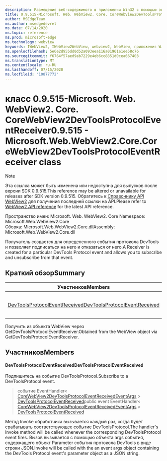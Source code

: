 ```yaml
---
description: Размещение веб-содержимого в приложении Win32 с помощью элемента управления Microsoft Edge WebView2
title: 0.9.515-Microsoft. Web. WebView2. Core. CoreWebView2DevToolsProtocolEventReceiver
author: MSEdgeTeam
ms.author: msedgedevrel
ms.date: 07/14/2020
ms.topic: reference
ms.prod: microsoft-edge
ms.technology: webview
keywords: IWebView2, IWebView2WebView, webview2, WebView, приложения Win32, Win32, EDGE, ICoreWebView2, ICoreWebView2Controller, элемент управления "веб-браузер", HTML Edge
ms.openlocfilehash: 5e6e2d955dd0d52a093eea116a01961e1ee58c76
ms.sourcegitcommit: f6764f57aed9ab7229e4eb6cc8851d0cea667403
ms.translationtype: MT
ms.contentlocale: ru-RU
ms.lasthandoff: 07/15/2020
ms.locfileid: "10877772"
---
```

# <span data-ttu-id="6a72b-104">класс 0.9.515-Microsoft. Web. WebView2. Core. CoreWebView2DevToolsProtocolEventReceiver</span><span class="sxs-lookup"><span data-stu-id="6a72b-104">0.9.515 - Microsoft.Web.WebView2.Core.CoreWebView2DevToolsProtocolEventReceiver class</span></span> 

> [!NOTE]
> <span data-ttu-id="6a72b-105">Эта ссылка может быть изменена или недоступна для выпусков после версии SDK 0.9.515.</span><span class="sxs-lookup"><span data-stu-id="6a72b-105">This reference may be altered or unavailable for releases after SDK version 0.9.515.</span></span> <span data-ttu-id="6a72b-106">Обратитесь к [Справочнику API WebView2](../../../webview2-api-reference.md) для получения последней ссылки на API.</span><span class="sxs-lookup"><span data-stu-id="6a72b-106">Please refer to [WebView2 API reference](../../../webview2-api-reference.md) for the latest API reference.</span></span>

<span data-ttu-id="6a72b-107">Пространство имен: Microsoft. Web. WebView2. Core </span><span class="sxs-lookup"><span data-stu-id="6a72b-107">Namespace: Microsoft.Web.WebView2.Core</span></span>\
<span data-ttu-id="6a72b-108">Сборка: Microsoft.Web.WebView2.Core.dll</span><span class="sxs-lookup"><span data-stu-id="6a72b-108">Assembly: Microsoft.Web.WebView2.Core.dll</span></span>

<span data-ttu-id="6a72b-109">Получатель создается для определенного события протокола DevTools и позволяет подписаться на него и отказаться от него.</span><span class="sxs-lookup"><span data-stu-id="6a72b-109">A Receiver is created for a particular DevTools Protocol event and allows you to subscribe and unsubscribe from that event.</span></span>

## <span data-ttu-id="6a72b-110">Краткий обзор</span><span class="sxs-lookup"><span data-stu-id="6a72b-110">Summary</span></span>

 <span data-ttu-id="6a72b-111">Участников</span><span class="sxs-lookup"><span data-stu-id="6a72b-111">Members</span></span>                        | <span data-ttu-id="6a72b-112">Описания</span><span class="sxs-lookup"><span data-stu-id="6a72b-112">Descriptions</span></span>
--------------------------------|---------------------------------------------
[<span data-ttu-id="6a72b-113">DevToolsProtocolEventReceived</span><span class="sxs-lookup"><span data-stu-id="6a72b-113">DevToolsProtocolEventReceived</span></span>](#devtoolsprotocoleventreceived) | <span data-ttu-id="6a72b-114">Подпишитесь на событие DevToolsProtocol.</span><span class="sxs-lookup"><span data-stu-id="6a72b-114">Subscribe to a DevToolsProtocol event.</span></span>

<span data-ttu-id="6a72b-115">Получить из объекта WebView через GetDevToolsProtocolEventReceiver.</span><span class="sxs-lookup"><span data-stu-id="6a72b-115">Obtained from the WebView object via GetDevToolsProtocolEventReceiver.</span></span>

## <span data-ttu-id="6a72b-116">Участников</span><span class="sxs-lookup"><span data-stu-id="6a72b-116">Members</span></span>

#### <span data-ttu-id="6a72b-117">DevToolsProtocolEventReceived</span><span class="sxs-lookup"><span data-stu-id="6a72b-117">DevToolsProtocolEventReceived</span></span> 

<span data-ttu-id="6a72b-118">Подпишитесь на событие DevToolsProtocol.</span><span class="sxs-lookup"><span data-stu-id="6a72b-118">Subscribe to a DevToolsProtocol event.</span></span>

> <span data-ttu-id="6a72b-119">событие EventHandler< [CoreWebView2DevToolsProtocolEventReceivedEventArgs](microsoft-web-webview2-core-corewebview2devtoolsprotocoleventreceivedeventargs.md)  >  [DevToolsProtocolEventReceived](#devtoolsprotocoleventreceived)</span><span class="sxs-lookup"><span data-stu-id="6a72b-119">public event EventHandler< [CoreWebView2DevToolsProtocolEventReceivedEventArgs](microsoft-web-webview2-core-corewebview2devtoolsprotocoleventreceivedeventargs.md) > [DevToolsProtocolEventReceived](#devtoolsprotocoleventreceived)</span></span>

<span data-ttu-id="6a72b-120">Метод Invoke обработчика вызывается каждый раз, когда будет срабатывать соответствующее событие DevToolsProtocol.</span><span class="sxs-lookup"><span data-stu-id="6a72b-120">The handler's Invoke method will be called whenever the corresponding DevToolsProtocol event fires.</span></span> <span data-ttu-id="6a72b-121">Вызов вызывается с помощью объекта args события, содержащего объект Parameter события протокола DevTools в виде строки JSON.</span><span class="sxs-lookup"><span data-stu-id="6a72b-121">Invoke will be called with the an event args object containing the DevTools Protocol event's parameter object as a JSON string.</span></span>

